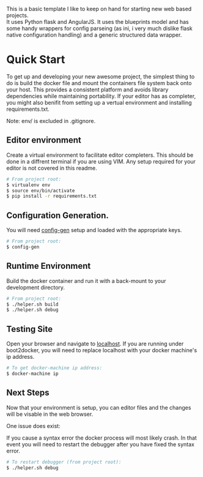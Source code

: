 This is a basic template I like to keep on hand for starting new web based projects.  
It uses Python flask and AngularJS. It uses the blueprints model and has some
handy wrappers for config parseing (as ini, i very much dislike flask native
configuration handling) and a generic structured data wrapper.

# Quick Start
To get up and developing your new awesome project, the simplest thing to do is
build the docker file and mount the containers file system back onto your host. This
provides a consistent platform and avoids library dependencies while maintaining
portability. If your editor has as completer, you might also benifit from
setting up a vertual environment and installing requirements.txt.

Note: env/ is excluded in .gitignore.

## Editor environment
Create a virtual environment to facilitate editor completers. This should be
done in a diffrent terminal if you are using VIM.  Any setup required for your
editor is not covered in this readme.

```bash
# From project root:
$ virtualenv env
$ source env/bin/activate
$ pip install -r requirements.txt
```

## Configuration Generation.
You will need [config-gen](https://github.com/en0/config-gen) setup and loaded with the appropriate keys.

```bash
# From project root:
$ config-gen
```

## Runtime Environment
Build the docker container and run it with a back-mount to your development
directory.

```bash
# From project root:
$ ./helper.sh build
$ ./helper.sh debug
```

## Testing Site
Open your browser and navigate to [localhost](http://localhost/). If you are
running under boot2docker, you will need to replace localhost with your docker
machine's ip address.

```bash
# To get docker-machine ip address:
$ docker-machine ip
```

## Next Steps
Now that your environment is setup, you can editor files and the changes will
be visable in the web browser.

One issue does exist:

If you cause a syntax error the docker process will most likely crash. In that
event you will need to restart the debugger after you have fixed the syntax
error.

```bash
# To restart debugger (from project root):
$ ./helper.sh debug
```
